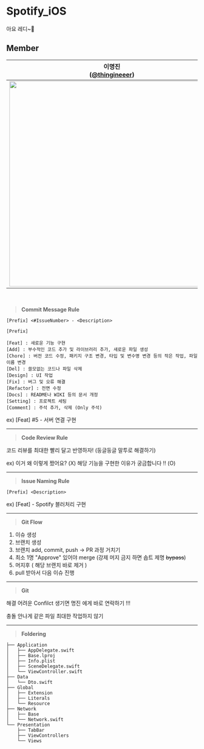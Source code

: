 # Spotify_iOS
아요 레디~🫶 

## Member
| 이명진<br/>([@thingineeer](https://github.com/thingineeer)) | 김나연<br/>([@Nya128](https://github.com/Nya128)) | 김민성<br/>([@mminny](https://github.com/mminny)) |
| :---: | :---: | :---: |
| <img width="540" src="https://github.com/NOW-SOPT-APP9-SPOTIFY/Spotify_iOS/assets/88179341/0edaa970-b08b-4212-8d76-2d8db6cab3ff"/> | <img width="540" src="https://github.com/NOW-SOPT-APP9-SPOTIFY/Spotify_iOS/assets/88179341/0aa8e320-2b52-4790-8c38-a5d31b1e4c94"/> | <img width="540" src="https://github.com/NOW-SOPT-APP9-SPOTIFY/Spotify_iOS/assets/88179341/ea9f1897-9797-4924-bb67-e27829405aaa"/> |
<br>

> **Commit Message Rule**

`[Prefix] <#IssueNumber> - <Description>`

```
[Prefix]

[Feat] : 새로운 기능 구현
[Add] : 부수적인 코드 추가 및 라이브러리 추가, 새로운 파일 생성
[Chore] : 버전 코드 수정, 패키지 구조 변경, 타입 및 변수명 변경 등의 작은 작업, 파일 이름 변경
[Del] : 쓸모없는 코드나 파일 삭제
[Design] : UI 작업
[Fix] : 버그 및 오류 해결
[Refactor] : 전면 수정
[Docs] : README나 WIKI 등의 문서 개정
[Setting] : 프로젝트 세팅
[Comment] : 주석 추가, 삭제 (Only 주석)
```
ex) [Feat] #5 - 서버 연결 구현

---

> **Code Review Rule**

코드 리뷰를 최대한 빨리 달고 반영하자! (둥글둥글 말투로 해결하기)

ex) 이거 왜 이렇게 짰어요? (X)
     해당 기능을 구현한 이유가 궁금합니다 ‼️ (O)

---
> **Issue Naming Rule**

`[Prefix] <Description>`

ex) [Feat] - Spotify 블러처리 구현

---
> **Git Flow**

1. 이슈 생성
2. 브랜치 생성
3. 브랜치 add, commit, push → PR 과정 거치기
4. 최소 1명 "Approve" 있어야 merge (강제 머지 금지 하면 솝트 제명 ~~bypass~~)
5. 머지후 ( 해당 브랜치 바로 제거 )
6. pull 받아서 다음 이슈 진행
---
> **Git**

해결 어려운 Confilct 생기면 명진 에게 바로 연락하기 !!!

충돌 안나게 같은 파일 최대한 작업하지 않기

---
> **Foldering**

```
├── Application
│   ├── AppDelegate.swift
│   ├── Base.lproj
│   ├── Info.plist
│   ├── SceneDelegate.swift
│   └── ViewController.swift
├── Data
│   └── Dto.swift
├── Global
│   ├── Extension
│   ├── Literals
│   └── Resource
├── Network
│   ├── Base
│   └── Network.swift
└── Presentation
    ├── TabBar
    ├── ViewControllers
    └── Views

```




